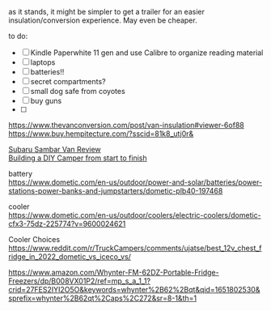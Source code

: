 as it stands, it might be simpler to get a trailer for an easier insulation/conversion experience.  May even be cheaper.  

to do:
- [ ] Kindle Paperwhite 11 gen and use Calibre to organize reading material
- [ ] laptops
- [ ] batteries!!
- [ ] secret compartments?
- [ ] small dog safe from coyotes
- [ ] buy guns
- [ ] 

https://www.thevanconversion.com/post/van-insulation#viewer-6of88  
https://www.buy.hempitecture.com/?sscid=81k8_utj0r&  
  
[Subaru Sambar Van Review](https://youtu.be/TMQn3dZp-Vk?si=qjZZ0uGG3shJL2At)  
[Building a DIY Camper from start to finish](https://youtu.be/NhWhBwXjcF8?si=TfjsmBCdNWfFvUZv)  
  

battery  
https://www.dometic.com/en-us/outdoor/power-and-solar/batteries/power-stations-power-banks-and-jumpstarters/dometic-plb40-197468   

cooler  
https://www.dometic.com/en-us/outdoor/coolers/electric-coolers/dometic-cfx3-75dz-225774?v=9600024621  

Cooler Choices  
https://www.reddit.com/r/TruckCampers/comments/ujatse/best_12v_chest_fridge_in_2022_dometic_vs_iceco_vs/  
  
https://www.amazon.com/Whynter-FM-62DZ-Portable-Fridge-Freezers/dp/B008VX01P2/ref=mp_s_a_1_1?crid=27FES2IYI2O5O&keywords=whynter%2B62%2Bqt&qid=1651802530&sprefix=whynter%2B62qt%2Caps%2C272&sr=8-1&th=1  
